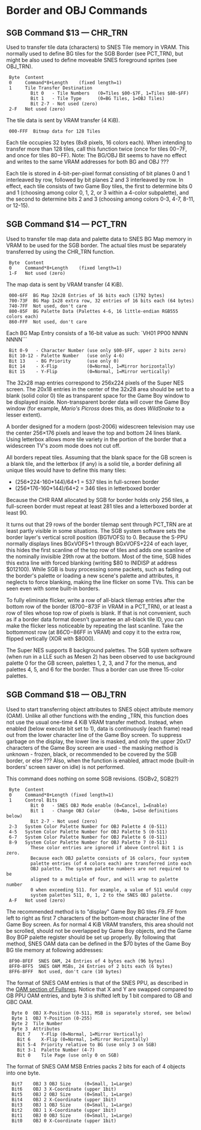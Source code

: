 # Border and OBJ Commands

## SGB Command $13 — CHR_TRN

Used to transfer tile data (characters) to SNES Tile memory in VRAM.
This normally used to define BG tiles for the SGB Border (see PCT_TRN),
but might be also used to define moveable SNES foreground sprites (see
OBJ_TRN).

```
 Byte  Content
 0     Command*8+Length    (fixed length=1)
 1     Tile Transfer Destination
         Bit 0   - Tile Numbers   (0=Tiles $00-$7F, 1=Tiles $80-$FF)
         Bit 1   - Tile Type      (0=BG Tiles, 1=OBJ Tiles)
         Bit 2-7 - Not used (zero)
 2-F   Not used (zero)
```

The tile data is sent by VRAM transfer (4 KiB).

```
 000-FFF  Bitmap data for 128 Tiles
```

Each tile occupies 32 bytes (8x8 pixels, 16 colors each). When intending
to transfer more than 128 tiles, call this function twice (once for
tiles $00-$7F, and once for tiles $80-$FF). Note: The BG/OBJ Bit seems
to have no effect and writes to the same VRAM addresses for both BG and
OBJ ???

Each tile is stored in 4-bit-per-pixel format consisting of bit planes 0 and 1 interleaved by row, followed by bit planes 2 and 3 interleaved by row.
In effect, each tile consists of two Game Boy tiles, the first to determine bits 0 and 1 (choosing among color 0, 1, 2, or 3 within a 4-color subpalette), and the second to determine bits 2 and 3 (choosing among colors 0-3, 4-7, 8-11, or 12-15).

## SGB Command $14 — PCT_TRN

Used to transfer tile map data and palette data to SNES BG Map memory in
VRAM to be used for the SGB border. The actual tiles must be separately
transferred by using the CHR_TRN function.

```
 Byte  Content
 0     Command*8+Length    (fixed length=1)
 1-F   Not used (zero)
```

The map data is sent by VRAM transfer (4 KiB).

```
 000-6FF  BG Map 32x28 Entries of 16 bits each (1792 bytes)
 700-73F  BG Map 1x28 extra row, 32 entries of 16 bits each (64 bytes)
 740-7FF  Not used, don't care
 800-85F  BG Palette Data (Palettes 4-6, 16 little-endian RGB555 colors each)
 860-FFF  Not used, don't care
```

Each BG Map Entry consists of a 16-bit value as such:
`VH01 PP00 NNNN NNNN```

```
 Bit 0-9   - Character Number (use only $00-$FF, upper 2 bits zero)
 Bit 10-12 - Palette Number   (use only 4-6)
 Bit 13    - BG Priority      (use only 0)
 Bit 14    - X-Flip           (0=Normal, 1=Mirror horizontally)
 Bit 15    - Y-Flip           (0=Normal, 1=Mirror vertically)
```

The 32x28 map entries correspond to 256x224 pixels of the Super NES
screen. The 20x18 entries in the center of the 32x28 area should be set
to a blank (solid color 0) tile as transparent space for the Game Boy
window to be displayed inside. Non-transparent border data will cover
the Game Boy window (for example, *Mario's Picross* does this, as does
*WildSnake* to a lesser extent).

A border designed for a modern (post-2006) widescreen television may use the center 256×176 pixels and leave the top and bottom 24 lines blank.
Using letterbox allows more tile variety in the portion of the border that a widescreen TV's zoom mode does not cut off.

All borders repeat tiles. Assuming that the blank space for the GB
screen is a blank tile, and the letterbox (if any) is a solid tile, a
border defining all unique tiles would have to define this many tiles:

-   (256\*224-160\*144)/64+1 = 537 tiles in full-screen border
-   (256\*176-160\*144)/64+2 = 346 tiles in letterboxed border

Because the CHR RAM allocated by SGB for border holds only 256 tiles, a full-screen border must repeat at least 281 tiles and a letterboxed border at least 90.

It turns out that 29 rows of the border tilemap sent through PCT_TRN are at least partly visible in some situations.
The SGB system software sets the border layer's vertical scroll position (BG1VOFS) to 0.
Because the S-PPU normally displays lines BGxVOFS+1 through BGxVOFS+224 of each layer, this hides the first scanline of the top row of tiles and adds one scanline of the nominally invisible 29th row at the bottom.
Most of the time, SGB hides this extra line with forced blanking (writing $80 to INIDISP at address $012100).
While SGB is busy processing some packets, such as fading out the border's palette or loading a new scene's palette and attributes, it neglects to force blanking, making the line flicker on some TVs.
This can be seen even with some built-in borders.

To fully eliminate flicker, write a row of all-black tilemap entries after the bottom row of the border ($8700-$873F in VRAM in a PCT_TRN), or at least a row of tiles whose top row of pixels is blank.
If that is not convenient, such as if a border data format doesn't guarantee an all-black tile ID, you can make the flicker less noticeable by repeating the last scanline.
Take the bottommost row (at $86C0-$86FF in VRAM) and copy it to the extra row, flipped vertically (XOR with $8000).

The Super NES supports 8 background palettes.
The SGB system software (when run in a LLE such as Mesen 2) has been observed to use background palette 0 for the GB screen, palettes 1, 2, 3, and 7 for the menus, and palettes 4, 5, and 6 for the border.
Thus a border can use three 15-color palettes.

## SGB Command $18 — OBJ_TRN

Used to start transferring object attributes to SNES object attribute memory (OAM). Unlike all other
functions with the ending \_TRN, this function does not use the usual
one-time 4 KiB VRAM transfer method. Instead, when enabled (below
execute bit set to 1), data is continuously (each frame) read out from the
lower character line of the Game Boy screen. To suppress garbage on the
display, the lower line is masked, and only the upper 20x17 characters
of the Game Boy screen are used - the masking method is unknown - frozen,
black, or recommended to be covered by the SGB border, or else ??? Also,
when the function is enabled, attract mode (built-in borders' screen saver on idle) is not performed.

This command does nothing on some SGB revisions. (SGBv2, SGB2?)

```
 Byte  Content
 0     Command*8+Length (fixed length=1)
 1     Control Bits
         Bit 0   - SNES OBJ Mode enable (0=Cancel, 1=Enable)
         Bit 1   - Change OBJ Color     (0=No, 1=Use definitions below)
         Bit 2-7 - Not used (zero)
 2-3   System Color Palette Number for OBJ Palette 4 (0-511)
 4-5   System Color Palette Number for OBJ Palette 5 (0-511)
 6-7   System Color Palette Number for OBJ Palette 6 (0-511)
 8-9   System Color Palette Number for OBJ Palette 7 (0-511)
         These color entries are ignored if above Control Bit 1 is zero.
         Because each OBJ palette consists of 16 colors, four system
         palette entries (of 4 colors each) are transferred into each
         OBJ palette. The system palette numbers are not required to be
         aligned to a multiple of four, and will wrap to palette number
         0 when exceeding 511. For example, a value of 511 would copy
         system palettes 511, 0, 1, 2 to the SNES OBJ palette.
 A-F   Not used (zero)
```

The recommended method is to "display" Game Boy BG tiles $F9..$FF from
left to right as first 7 characters of the bottom-most character line of
the Game Boy screen. As for normal 4 KiB VRAM transfers, this area
should not be scrolled, should not be overlapped by Game Boy objects, and
the Game Boy BGP palette register should be set up properly. By following
that method, SNES OAM data can be defined in the $70 bytes of the
Game Boy BG tile memory at following addresses:

```
 8F90-8FEF  SNES OAM, 24 Entries of 4 bytes each (96 bytes)
 8FF0-8FF5  SNES OAM MSBs, 24 Entries of 2 bits each (6 bytes)
 8FF6-8FFF  Not used, don't care (10 bytes)
```

The format of SNES OAM entries is that of the SNES PPU, as described in
the [OAM section of Fullsnes](https://problemkaputt.de/fullsnes.htm#snesppuspritesobjs).
Notice that X and Y are swapped compared to GB PPU OAM entries,
and byte 3 is shifted left by 1 bit compared to GB and GBC OAM.

```
  Byte 0  OBJ X-Position (0-511, MSB is separately stored, see below)
  Byte 1  OBJ Y-Position (0-255)
  Byte 2  Tile Number
  Byte 3  Attributes
    Bit 7    Y-Flip (0=Normal, 1=Mirror Vertically)
    Bit 6    X-Flip (0=Normal, 1=Mirror Horizontally)
    Bit 5-4  Priority relative to BG (use only 3 on SGB)
    Bit 3-1  Palette Number (4-7)
    Bit 0    Tile Page (use only 0 on SGB)
```

The format of SNES OAM MSB Entries packs 2 bits for each of 4 objects
into one byte.

```
  Bit7    OBJ 3 OBJ Size     (0=Small, 1=Large)
  Bit6    OBJ 3 X-Coordinate (upper 1bit)
  Bit5    OBJ 2 OBJ Size     (0=Small, 1=Large)
  Bit4    OBJ 2 X-Coordinate (upper 1bit)
  Bit3    OBJ 1 OBJ Size     (0=Small, 1=Large)
  Bit2    OBJ 1 X-Coordinate (upper 1bit)
  Bit1    OBJ 0 OBJ Size     (0=Small, 1=Large)
  Bit0    OBJ 0 X-Coordinate (upper 1bit)
```
